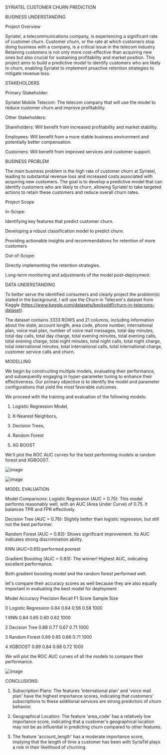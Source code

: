 SYRIATEL CUSTOMER CHURN PREDICTION


BUSINESS UNDERSTANDING


Project Overview


Syriatel, a telecommunications company, is experiencing a significant rate of customer churn. Customer churn, or the rate at which customers stop doing business with a company, is a critical issue in the telecom industry. Retaining customers is not only more cost-effective than acquiring new ones but also crucial for sustaining profitability and market position. This project aims to build a predictive model to identify customers who are likely to churn, enabling Syriatel to implement proactive retention strategies to mitigate revenue loss.


STAKEHOLDERS

Primary Stakeholder:

Syriatel Mobile Telecom: The telecom company that will use the model to reduce customer churn and improve profitability.


Other Stakeholders:

Shareholders: Will benefit from increased profitability and market stability.

Employees: Will benefit from a more stable business environment and potentially better compensation.

Customers: Will benefit from improved services and customer support.

BUSINESS PROBLEM

The main business problem is the high rate of customer churn at Syriatel, leading to substantial revenue loss and increased costs associated with acquiring new customers. The goal is to develop a predictive model that can identify customers who are likely to churn, allowing Syriatel to take targeted actions to retain these customers and reduce overall churn rates.

Project Scope

In-Scope:


Identifying key features that predict customer churn.

Developing a robust classification model to predict churn.

Providing actionable insights and recommendations for retention of more customers


Out-of-Scope:

Directly implementing the retention strategies.

Long-term monitoring and adjustments of the model post-deployment.


DATA UNDERSTANDING


To better serve the identified consumers and clearly project the problem(s) stated in the background, I will use the Churn in Telecom's dataset from Kaggle (https://www.kaggle.com/datasets/becksddf/churn-in-telecoms-dataset).



The dataset contains 3333 ROWS and 21 columns, including information about the state, account length, area code, phone number, international plan, voice mail plan, number of voice mail messages, total day minutes, total day calls, total day charge, total evening minutes, total evening calls, total evening charge, total night minutes, total night calls, total night charge, total international minutes, total international calls, total international charge, customer service calls and churn.

MODELLING

We begin by constructing multiple models, evaluating their performance, and subsequently engaging in hyper-parameter tuning to enhance their effectiveness. Our primary objective is to identify the model and parameter configurations that yield the most favorable outcomes.

We proceed with the training and evaluation of the following models:

1. Logistic Regression Model,

2. K-Nearest Neighbors,

3. Decision Trees,

4. Random Forest

5. XG BOOST

We'll plot the ROC AUC curves for the best performing models ie random forest and XGBOOST.

![image](https://github.com/TyrionCodister/Churn-in-Telecom-/assets/162158505/8ead77b1-ff1a-45dd-9743-f4e4446bd742)


![image](https://github.com/TyrionCodister/Churn-in-Telecom-/assets/162158505/2ed7edb2-ecf1-4f20-a1d3-5538773f089c)


   


MODEL EVALUATION

Model Comparisons:
Logistic Regression (AUC = 0.75): This model performs reasonably well, with an AUC (Area Under Curve) of 0.75. It balances TPR and FPR effectively.

Decision Tree (AUC = 0.76): Slightly better than logistic regression, but still not the best performer.

Random Forest (AUC = 0.83): Shows significant improvement. Its AUC indicates strong discrimination ability.

KNN (AUC=0.65):performed poorest

Gradient Boosting (AUC = 0.83): The winner! Highest AUC, indicating excellent performance.



Both gradient boosting model and the random forest performed well.

let's compare their accuracy scores as well because they are also equally important in evaluating the best model for deployment

 Model                     Accuracy     Precision   Recall      F1 Score      Sample Size
 
0 Logistic Regression       0.84        0.64        0.56        0.58          1000

1 KNN                       0.84        0.65        0.60        0.62          1000

2 Decision Tree             0.88        0.77        0.67        0.71          1000

3 Random Forest             0.89        0.85        0.66        0.71          1000

4 XGBOOST                   0.89        0.84        0.68        0.72          1000

We will plot the ROC AUC curves of all the models to compare their performance. 

![image](https://github.com/TyrionCodister/Churn-in-Telecom-/assets/162158505/60286433-f5ca-45a1-8994-9e3db01076bb)






CONCLUSIONS:

1. Subscription Plans: The features 'international plan' and 'voice mail plan' have the highest importance scores, indicating that customers' subscriptions to these additional services are strong predictors of churn behavior.

2. Geographical Location: The feature 'area_code' has a relatively low importance score, indicating that a customer's geographical location may not be as influential in predicting churn compared to other features.

3. The feature 'account_length' has a moderate importance score, implying that the length of time a customer has been with SyriaTel plays a role in their likelihood of churning.



